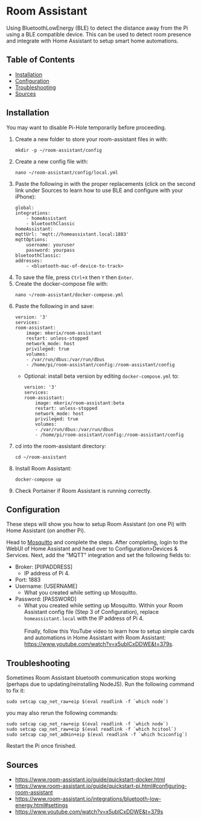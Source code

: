 # Room Assistant

Using BluetoothLowEnergy (BLE) to detect the distance away from the Pi using a BLE compatible device. This can be used to detect room presence and integrate with Home Assistant to setup smart home automations.

## Table of Contents

- [Installation](#installation)
- [Configuration](#configuration)
- [Troubleshooting](#troubleshooting)
- [Sources](#sources)

## Installation

You may want to disable Pi-Hole temporarily before proceeding.

1. Create a new folder to store your room-assistant files in with:
   ```
   mkdir -p ~/room-assistant/config
   ```
2. Create a new config file with:
   ```
   nano ~/room-assistant/config/local.yml
   ```
3. Paste the following in with the proper replacements (click on the second link under Sources to learn how to use BLE and configure with your iPhone):
   ```
   global:
   integrations:
       - homeAssistant
       - bluetoothClassic
   homeAssistant:
   mqttUrl: 'mqtt://homeassistant.local:1883'
   mqttOptions:
       username: youruser
       password: yourpass
   bluetoothClassic:
   addresses:
       - <bluetooth-mac-of-device-to-track>
   ```
4. To save the file, press `Ctrl+X` then `Y` then `Enter`.
5. Create the docker-compose file with:
   ```
   nano ~/room-assistant/docker-compose.yml
   ```
6. Paste the following in and save:
   ```
   version: '3'
   services:
   room-assistant:
       image: mkerix/room-assistant
       restart: unless-stopped
       network_mode: host
       privileged: true
       volumes:
       - /var/run/dbus:/var/run/dbus
       - /home/pi/room-assistant/config:/room-assistant/config
   ```
   - Optional: install beta version by editing `docker-compose.yml` to:
     ```
     version: '3'
     services:
     room-assistant:
         image: mkerix/room-assistant:beta
         restart: unless-stopped
         network_mode: host
         privileged: true
         volumes:
         - /var/run/dbus:/var/run/dbus
         - /home/pi/room-assistant/config:/room-assistant/config
     ```
7. cd into the room-assistant directory:
   ```
   cd ~/room-assistant
   ```
8. Install Room Assistant:
   ```
   docker-compose up
   ```
9. Check Portainer if Room Assistant is running correctly.

## Configuration

These steps will show you how to setup Room Assistant (on one Pi) with Home Assistant (on another Pi).

Head to [Mosquitto](https://github.com/justinknguyen/Pi-Guide/blob/main/Pi-Guide/Optional%20Packages/05%20-%20Mosquitto.md) and complete the steps. After completing, login to the WebUI of Home Assistant and head over to Configuration>Devices & Services. Next, add the "MQTT" integration and set the following fields to:

- Broker: [PIIPADDRESS]
  - IP address of Pi 4.
- Port: 1883
- Username: [USERNAME]
  - What you created while setting up Mosquitto.
- Password: [PASSWORD]
  - What you created while setting up Mosquitto.
    <!-- -->
    Within your Room Assistant config file (Step 3 of Configuration), replace `homeassistant.local` with the IP address of Pi 4. <br><br>
    Finally, follow this YouTube video to learn how to setup simple cards and automations in Home Assistant with Room Assistant: https://www.youtube.com/watch?v=x5ublCxDDWE&t=379s.

## Troubleshooting

Sometimes Room Assistant bluetooth communication stops working (perhaps due to updating/reinstalling NodeJS). Run the following command to fix it:

```
sudo setcap cap_net_raw+eip $(eval readlink -f `which node`)
```

you may also rerun the following commands:

```
sudo setcap cap_net_raw+eip $(eval readlink -f `which node`)
sudo setcap cap_net_raw+eip $(eval readlink -f `which hcitool`)
sudo setcap cap_net_admin+eip $(eval readlink -f `which hciconfig`)
```

Restart the Pi once finished.

## Sources

- https://www.room-assistant.io/guide/quickstart-docker.html
- https://www.room-assistant.io/guide/quickstart-pi.html#configuring-room-assistant
- https://www.room-assistant.io/integrations/bluetooth-low-energy.html#settings
- https://www.youtube.com/watch?v=x5ublCxDDWE&t=379s
